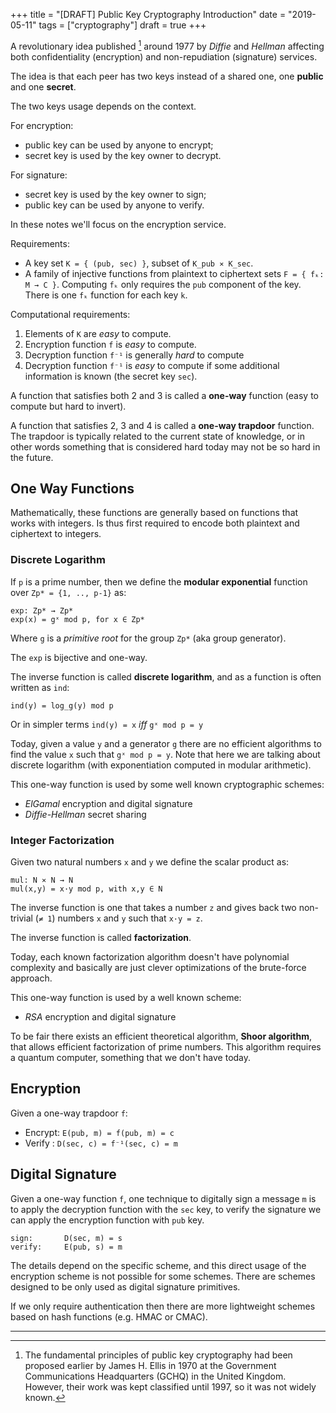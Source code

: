 +++
title = "[DRAFT] Public Key Cryptography Introduction"
date = "2019-05-11"
tags = ["cryptography"]
draft = true
+++

A revolutionary idea published [^1] around 1977 by *Diffie* and *Hellman*
affecting both confidentiality (encryption) and non-repudiation (signature)
services.

The idea is that each peer has two keys instead of a shared one, one **public**
and one **secret**. 

The two keys usage depends on the context.

For encryption:
- public key can be used by anyone to encrypt;
- secret key is used by the key owner to decrypt.

For signature:
- secret key is used by the key owner to sign;
- public key can be used by anyone to verify.

In these notes we'll focus on the encryption service.

Requirements:
- A key set `K = { (pub, sec) }`, subset of `K_pub ⨯ K_sec`.
- A family of injective functions from plaintext to ciphertext sets
  `F = { fₖ: M → C }`.
  Computing `fₖ` only requires the `pub` component of the key.
  There is one `fₖ` function for each key `k`. 

Computational requirements:
1. Elements of `K` are *easy* to compute.
2. Encryption function `f` is *easy* to compute.
3. Decryption function `f⁻¹` is generally *hard* to compute
4. Decryption function `f⁻¹` is *easy* to compute if some additional
   information is known (the secret key `sec`).

A function that satisfies both 2 and 3 is called a **one-way** function (easy to
compute but hard to invert).

A function that satisfies 2, 3 and 4 is called a **one-way trapdoor** function.
The trapdoor is typically related to the current state of knowledge, or in other
words something that is considered hard today may not be so hard in the future.


## One Way Functions

Mathematically, these functions are generally based on functions that works
with integers. Is thus first required to encode both plaintext and ciphertext
to integers.

### Discrete Logarithm

If `p` is a prime number, then we define the **modular exponential** function
over `Zp* = {1, .., p-1}` as:

    exp: Zp* → Zp*
    exp(x) = gˣ mod p, for x ∈ Zp*

Where `g` is a *primitive root* for the group `Zp*` (aka group generator).

The `exp` is bijective and one-way.

The inverse function is called **discrete logarithm**, and as a function is
often written as `ind`:

    ind(y) = log_g(y) mod p

Or in simpler terms `ind(y) = x` *iff* `gˣ mod p = y`

Today, given a value `y` and a generator `g` there are no efficient algorithms
to find the value `x` such that `gˣ mod p = y`. Note that here we are talking
about discrete logarithm (with exponentiation computed in modular arithmetic).

This one-way function is used by some well known cryptographic schemes:
- *ElGamal* encryption and digital signature
- *Diffie-Hellman* secret sharing

### Integer Factorization

Given two natural numbers `x` and `y` we define the scalar product as:

    mul: N ⨯ N → N
    mul(x,y) = x·y mod p, with x,y ∈ N

The inverse function is one that takes a number `z` and gives back two
non-trivial (`≠ 1`) numbers `x` and `y` such that `x·y = z`.

The inverse function is called **factorization**.

Today, each known factorization algorithm doesn't have polynomial complexity and
basically are just clever optimizations of the brute-force approach.

This one-way function is used by a well known scheme:
- *RSA* encryption and digital signature

To be fair there exists an efficient theoretical algorithm, **Shoor algorithm**,
that allows efficient factorization of prime numbers. This algorithm requires a
quantum computer, something that we don't have today.


## Encryption

Given a one-way trapdoor `f`:

- Encrypt: `E(pub, m) = f(pub, m) = c`
- Verify : `D(sec, c) = f⁻¹(sec, c) = m`


## Digital Signature

Given a one-way function `f`, one technique to digitally sign a message `m` is
to apply the decryption function with the `sec` key, to verify the signature
we can apply the encryption function with `pub` key.

    sign:       D(sec, m) = s
    verify:     E(pub, s) = m

The details depend on the specific scheme, and this direct usage of the
encryption scheme is not possible for some schemes. There are schemes designed
to be only used as digital signature primitives.

If we only require authentication then there are more lightweight schemes based
on hash functions (e.g. HMAC or CMAC).

---

[^1]: The fundamental principles of public key cryptography had been proposed
earlier by James H. Ellis in 1970 at the Government Communications Headquarters
(GCHQ) in the United Kingdom. However, their work was kept classified until
1997, so it was not widely known.
